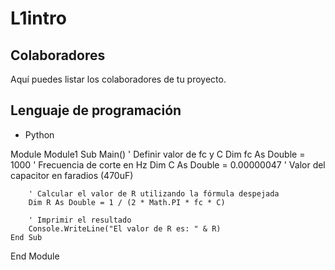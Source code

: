 # L1intro

## Colaboradores

Aquí puedes listar los colaboradores de tu proyecto.

## Lenguaje de programación

- Python

Module Module1
    Sub Main()
        ' Definir valor de fc y C
        Dim fc As Double = 1000 ' Frecuencia de corte en Hz
        Dim C As Double = 0.00000047 ' Valor del capacitor en faradios (470uF)

        ' Calcular el valor de R utilizando la fórmula despejada
        Dim R As Double = 1 / (2 * Math.PI * fc * C)

        ' Imprimir el resultado
        Console.WriteLine("El valor de R es: " & R)
    End Sub
End Module
